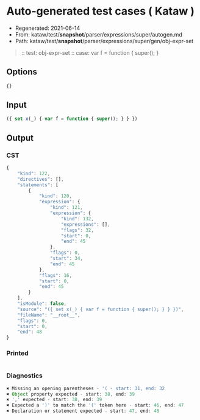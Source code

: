 # Auto-generated test cases ( Kataw )
- Regenerated: 2021-06-14
- From: kataw/test/__snapshot__/parser/expressions/super/autogen.md
- Path: kataw/test/__snapshot__/parser/expressions/super/gen/obj-expr-set
> :: test: obj-expr-set
> :: case: var f = function { super(); }
## Options

`````js
{}
`````
## Input

`````js
({ set x(_) { var f = function { super(); } } })
`````
## Output

### CST

```javascript
{
    "kind": 122,
    "directives": [],
    "statements": [
        {
            "kind": 120,
            "expression": {
                "kind": 121,
                "expression": {
                    "kind": 132,
                    "expressions": [],
                    "flags": 32,
                    "start": 0,
                    "end": 45
                },
                "flags": 0,
                "start": 34,
                "end": 45
            },
            "flags": 16,
            "start": 0,
            "end": 45
        }
    ],
    "isModule": false,
    "source": "({ set x(_) { var f = function { super(); } } })",
    "fileName": "__root__",
    "flags": 0,
    "start": 0,
    "end": 48
}
```

### Printed

```javascript

```

### Diagnostics

```javascript
✖ Missing an opening parentheses - '( - start: 31, end: 32
✖ Object property expected - start: 38, end: 39
✖ ',' expected - start: 38, end: 39
✖ Expected a ')' to match the '(' token here - start: 46, end: 47
✖ Declaration or statement expected - start: 47, end: 48

```

